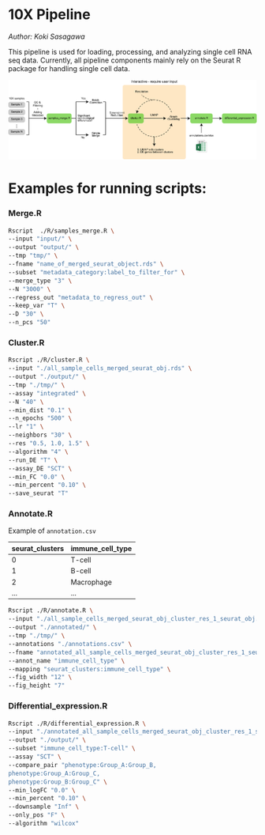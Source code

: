# 10X Pipeline

_Author: Koki Sasagawa_

This pipeline is used for loading, processing, and analyzing single cell RNA seq data. Currently, all pipeline components mainly rely on the Seurat R package for handling single cell data.

![pipeline overview](./img/pipeline_overview.png)

# Examples for running scripts:

### Merge.R

```bash
Rscript  ./R/samples_merge.R \
--input "input/" \
--output "output/" \
--tmp "tmp/" \
--fname "name_of_merged_seurat_object.rds" \
--subset "metadata_category:label_to_filter_for" \
--merge_type "3" \
--N "3000" \
--regress_out "metadata_to_regress_out" \
--keep_var "T" \
--D "30" \
--n_pcs "50"
```

### Cluster.R

```bash
Rscript ./R/cluster.R \
--input "./all_sample_cells_merged_seurat_obj.rds" \
--output "./output/" \
--tmp "./tmp/" \
--assay "integrated" \
--N "40" \
--min_dist "0.1" \
--n_epochs "500" \
--lr "1" \
--neighbors "30" \
--res "0.5, 1.0, 1.5" \
--algorithm "4" \
--run_DE "T" \
--assay_DE "SCT" \
--min_FC "0.0" \
--min_percent "0.10" \
--save_seurat "T"
```

### Annotate.R

Example of `annotation.csv`

| seurat_clusters | immune_cell_type |
| :-------------- | :--------------- |
| 0               | T-cell           |
| 1               | B-cell           |
| 2               | Macrophage       |
| ...             | ...              |

```bash
Rscript ./R/annotate.R \
--input "./all_sample_cells_merged_seurat_obj_cluster_res_1_seurat_obj.rds" \
--output "./annotated/" \
--tmp "./tmp/" \
--annotations "./annotations.csv" \
--fname "annotated_all_sample_cells_merged_seurat_obj_cluster_res_1_seurat_obj.rds" \
--annot_name "immune_cell_type" \
--mapping "seurat_clusters:immune_cell_type" \
--fig_width "12" \
--fig_height "7"
```

### Differential_expression.R
```bash
Rscript ./R/differential_expression.R \
--input "./annotated_all_sample_cells_merged_seurat_obj_cluster_res_1_seurat_obj.rds" \
--output "./output/" \
--subset "immune_cell_type:T-cell" \
--assay "SCT" \
--compare_pair "phenotype:Group_A:Group_B,
phenotype:Group_A:Group_C,
phenotype:Group_B:Group_C" \
--min_logFC "0.0" \
--min_percent "0.10" \
--downsample "Inf" \
--only_pos "F" \
--algorithm "wilcox"
```
